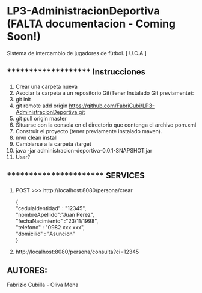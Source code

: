 # LP3-AdministracionDeportiva  (FALTA documentacion - Coming Soon!)
Sistema de intercambio de jugadores de fútbol.  [ U.C.A ]

******************* Instrucciones 
----
1. Crear una carpeta nueva
2. Asociar la carpeta a un repositorio Git(Tener Instalado Git previamente):
3. git init
4. git remote add origin https://github.com/FabriCubi/LP3-AdministracionDeportiva.git
5. git pull origin master
6. Situarse con la consola en el directorio que contenga el archivo pom.xml
7. Construir el proyecto (tener previamente instalado maven).
8. mvn clean install
9. Cambiarse a la carpeta /target
10. java -jar administracion-deportiva-0.0.1-SNAPSHOT.jar
11. Usar?

********************** SERVICES
----

1. POST >>>  http://localhost:8080/persona/crear  

	{    
    "cedulaIdentidad" : "12345",  
	"nombreApellido":"Juan Perez",  
	"fechaNacimiento" :"23/11/1998",  
	"telefono" : "0982 xxx xxx",  
	"domicilio" : "Asuncion"  
	}  
	
2. http://localhost:8080/persona/consulta?ci=12345


AUTORES:
----
Fabrizio Cubilla - Oliva Mena
